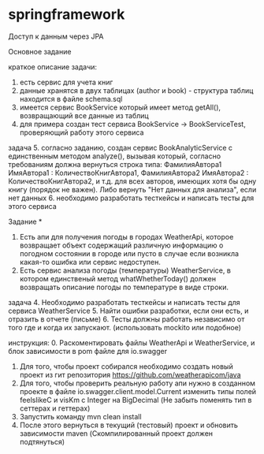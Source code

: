 # springframework
Доступ к данным через JPA

Основное задание

краткое описание задачи:
1. есть сервис для учета книг
2. данные хранятся в двух таблицах (author и book) - структура таблиц находится в файле schema.sql
3. имеется сервис BookService который имеет метод getAll(), возвращающий все данные из таблиц
4. для примера создан тест сервиса BookService -> BookServiceTest, проверяющий работу этого сервиса

задача
5. согласно заданию, создан сервис BookAnalyticService с единственным методом analyze(), вызывая который,
   согласно требованиям должна вернуться строка типа: ФамилияАвтора1 ИмяАвтора1 : КоличествоКнигАвтора1, ФамилияАвтора2 ИмяАвтора2 : КоличествоКнигАвтора2, и т.д.
   для всех авторов, имеющих хотя бы одну книгу (порядок не важен).
   Либо вернуть "Нет данных для анализа", если нет данных
6. необходимо разработать тесткейсы и написать тесты для этого сервиса


Задание *
1. Есть апи для получения погоды в городах WeatherApi, которое возвращает объект содержащий различную информацию о погодном состоянии в городе
   или пусто в случае если возникла какая-то ошибка или сервис недоступен.
2. Есть сервис анализа погоды (температуры) WeatherService, в котором единственый метод
   whatWhetherToday() должен возвращать описание погоды по температуре в виде строки.

задача
4. Необходимо разработать тесткейсы и написать тесты для сервиса WeatherService
5. Найти ошибки разработки, если они есть, и отразить в отчете (письме)
6. Тесты должны работать независимо от того где и когда их запускают. (использовать mockito или подобное)

инструкция:
0. Раскоментировать файлы WeatherApi и WeatherService, и блок зависимости в pom файле для <groupId>io.swagger</groupId>
1. Для того, чтобы проект собирался необходимо создать новый проект из гит репозитория https://github.com/weatherapicom/java
2. Для того, чтобы проверить реальную работу апи нужно в созданном проекте в файле io.swagger.client.model.Current
   изменить типы полей  feelslikeC и visKm с Integer на BigDecimal (Не забыть поменять тип в сеттерах и геттерах)
3. Запустить команду mvn clean install
4. После этого вернуться в текущий (тестовый) проект и обновить зависимости maven (Скомпилированный проект должен подтянуться)
   

